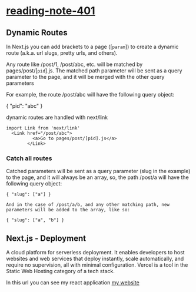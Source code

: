 # [reading-note-401](https://mohammadsilwadi.github.io/reading-note-401/)
## Dynamic Routes
In Next.js you can add brackets to a page ([```param```]) to create a dynamic route (a.k.a. url slugs, pretty urls, and others).

Any route like /post/1, /post/abc, etc. will be matched by pages/post/[```pid```].js. The matched path parameter will be sent as a query parameter to the page, and it will be merged with the other query parameters

For example, the route /post/abc will have the following query object:

{ "pid": "abc" }

dynamic routes are handled with next/link

```
import Link from 'next/link'
  <Link href="/post/abc">
          <a>Go to pages/post/[pid].js</a>
        </Link>
```

### Catch all routes
Catched parameters will be sent as a query parameter (slug in the example) to the page, and it will always be an array, so, the path /post/a will have the following query object:

```
{ "slug": ["a"] }

And in the case of /post/a/b, and any other matching path, new parameters will be added to the array, like so:

{ "slug": ["a", "b"] }
```
## Next.js - Deployment
A cloud platform for serverless deployment. It enables developers to host websites and web services that deploy instantly, scale automatically, and require no supervision, all with minimal configuration. Vercel is a tool in the Static Web Hosting category of a tech stack.

In this url you can see my react application
[my website](https://cookie-stand-admin-adavpn6zl-mohammadsilwadi.vercel.app/)
